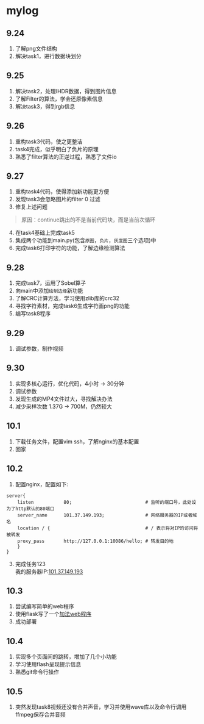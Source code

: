 # mylog  
## 9.24  
1. 了解png文件结构
2. 解决task1，进行数据块划分
## 9.25
1. 解决task2，处理IHDR数据，得到图片信息
2. 了解Filter的算法，学会还原像素信息
3. 解决task3，得到rgb信息
## 9.26
1. 重构task3代码，使之更整洁
2. task4完成，似乎明白了负片的原理
3. 熟悉了filter算法的正逆过程，熟悉了文件io
## 9.27
1. 重构task4代码，使得添加新功能更方便
2. 发现task3会忽略图片的filter 0 过滤
3. 修复上述问题
> 原因：continue跳出的不是当前代码块，而是当前次循环
4. 在task4基础上完成task5
5. 集成两个功能到main.py(包含```原图```，```负片```，```灰度图```三个选项)中
6. 完成task6打印字符的功能，了解边缘检测算法
## 9.28
1. 完成task7，运用了Sobel算子
2. 向main中添加```绘制边缘```新功能
3. 了解CRC计算方法，学习使用zlib库的crc32
4. 寻找字符素材，完成task6生成字符画png的功能
5. 编写task8程序
## 9.29
1. 调试参数，制作视频
## 9.30
1. 实现多核心运行，优化代码，4小时 -> 30分钟
2. 调试参数
3. 发现生成的MP4文件过大，寻找解决办法
4. 减少采样次数 1.37G -> 700M，仍然较大
## 10.1
1. 下载任务文件，配置vim ssh，了解nginx的基本配置
2. 回家
## 10.2
1. 配置nginx，配置如下:
```nginx
server{
    listen           80;                           # 监听的端口号，此处设为了http默认的80端口
    server_name      101.37.149.193;               # 网络服务器的IP或者域名
    location / {                                   # / 表示将对IP的访问将被转发
    proxy_pass       http://127.0.0.1:10086/hello; # 转发目的地
    }
}
```
3. 完成任务123  
我的服务器IP:[101.37.149.193](http://101.37.149.193)
## 10.3
1. 尝试编写简单的web程序
2. 使用flask写了一个[加法web程序](http://101.37.149.193)
3. 成功部署
## 10.4
1. 实现多个页面间的跳转，增加了几个小功能
2. 学习使用flash呈现提示信息
3. 熟悉git命令行操作
## 10.5
1. 突然发现task8视频还没有合并声音，学习并使用wave库以及命令行调用ffmpeg保存合并音频
